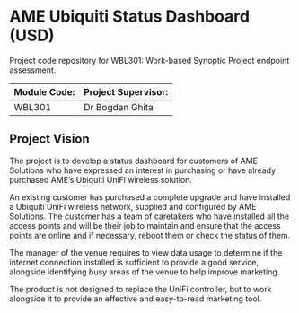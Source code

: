# AME Ubiquiti Status Dashboard (USD)
Project code repository for WBL301: Work-based Synoptic Project endpoint assessment.

|Module Code:  | Project Supervisor: |
|--|--|
| WBL301 | Dr Bogdan Ghita |



## Project Vision
The project is to develop a status dashboard for customers of AME Solutions who have expressed an interest in purchasing or have already purchased AME’s Ubiquiti UniFi wireless solution.  

An existing customer has purchased a complete upgrade and have installed a Ubiquiti UniFi wireless network, supplied and configured by AME Solutions. 
The customer has a team of caretakers who have installed all the access points and will be their job to maintain and ensure that the access points are online and if necessary, reboot them or check the status of them.  

The manager of the venue requires to view data usage to determine if the internet connection installed is sufficient to provide a good service, alongside identifying busy areas of the venue to help improve marketing.

The product is not designed to replace the UniFi controller, but to work alongside it to provide an effective and easy-to-read marketing tool.